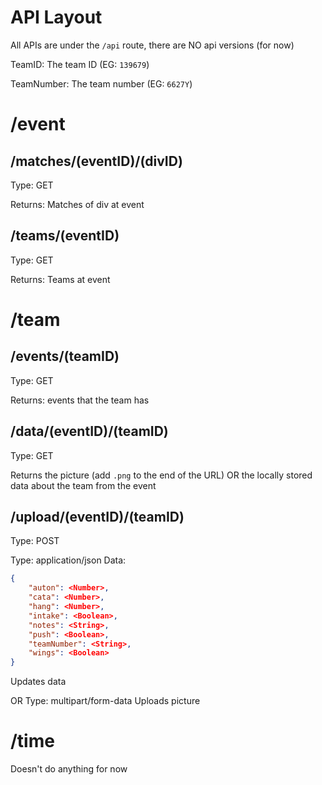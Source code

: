 # API Layout

All APIs are under the `/api` route, there are NO api versions (for now)

TeamID: The team ID (EG: `139679`)

TeamNumber: The team number (EG: `6627Y`)


# /event

## /matches/(eventID)/(divID)

Type: GET

Returns: Matches of div at event

## /teams/(eventID)

Type: GET

Returns: Teams at event

# /team

## /events/(teamID)

Type: GET

Returns: events that the team has

## /data/(eventID)/(teamID)

Type: GET

Returns the picture (add `.png` to the end of the URL) OR the locally stored data about the team from the event

## /upload/(eventID)/(teamID)

Type: POST

Type: application/json
Data:
```json
{
    "auton": <Number>,
    "cata": <Number>,
    "hang": <Number>,
    "intake": <Boolean>,
    "notes": <String>,
    "push": <Boolean>,
    "teamNumber": <String>,
    "wings": <Boolean>
}
```
Updates data

OR
Type: multipart/form-data
Uploads picture

# /time

Doesn't do anything for now